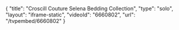 {
    "title": "Croscill Couture Selena Bedding Collection",
    "type": "solo",
    "layout": "iframe-static",
    "videoId": "6660802",
    "url": "\/tvpembed\/6660802"
}